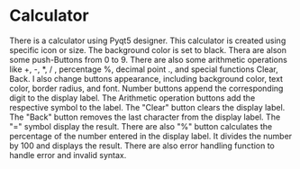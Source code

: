 # Calculator
There is a calculator using Pyqt5 designer.
This calculator is created using specific icon or size. The background color is set to black. Thera are alson some push-Buttons from 0 to 9. There are also some arithmetic operations like +, -, *, / ,  percentage %, decimal point ., and special functions Clear, Back. I also change buttons appearance, including background color, text color, border radius, and font. Number buttons append the corresponding digit to the display label. The Arithmetic operation buttons add the respective symbol to the label.
The "Clear" button clears the display label.
The "Back" button removes the last character from the display label. The "=" symbol display the result. There are also "%" button calculates the percentage of the number entered in the display label. It divides the number by 100 and displays the result. There are also error handling function to handle error and invalid syntax.
